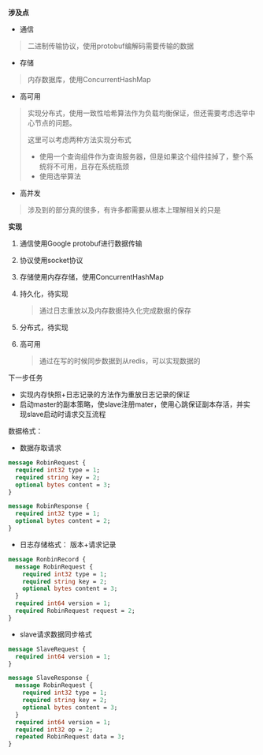 **涉及点**

- 通信

> 二进制传输协议，使用protobuf编解码需要传输的数据

- 存储

> 内存数据库，使用ConcurrentHashMap

- 高可用

> 实现分布式，使用一致性哈希算法作为负载均衡保证，但还需要考虑选举中心节点的问题。
>
> 这里可以考虑两种方法实现分布式
>
> - 使用一个查询组件作为查询服务器，但是如果这个组件挂掉了，整个系统将不可用，且存在系统瓶颈
> - 使用选举算法

- 高并发

> 涉及到的部分真的很多，有许多都需要从根本上理解相关的只是



**实现**

1. 通信使用Google protobuf进行数据传输

2. 协议使用socket协议

3. 存储使用内存存储，使用ConcurrentHashMap

4. 持久化，待实现

   > 通过日志重放以及内存数据持久化完成数据的保存

5. 分布式，待实现

6. 高可用

   > 通过在写的时候同步数据到从redis，可以实现数据的





下一步任务

- 实现内存快照+日志记录的方法作为重放日志记录的保证
- 启动master的副本策略，使slave注册mater，使用心跳保证副本存活，并实现slave启动时请求交互流程





数据格式：

- 数据存取请求

```protobuf
message RobinRequest {
  required int32 type = 1;
  required string key = 2;
  optional bytes content = 3;
}

message RobinResponse {
  required int32 type = 1;
  optional bytes content = 2;
}
```

- 日志存储格式：   版本+请求记录

```protobuf
message RonbinRecord {
  message RobinRequest {
    required int32 type = 1;
    required string key = 2;
    optional bytes content = 3;
  }
  required int64 version = 1;
  required RobinRequest request = 2;
}
```

- slave请求数据同步格式 

```protobuf
message SlaveRequest {
  required int64 version = 1;
}

message SlaveResponse {
  message RobinRequest {
    required int32 type = 1;
    required string key = 2;
    optional bytes content = 3;
  }
  required int64 version = 1;
  required int32 op = 2;
  repeated RobinRequest data = 3;
}
```





